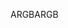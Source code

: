 <span data-ttu-id="27cf9-101">ARGB</span><span class="sxs-lookup"><span data-stu-id="27cf9-101">ARGB</span></span>